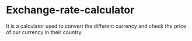 # Exchange-rate-calculator
It is a calculator used to convert the different currency and check the price of our currency in their country.
